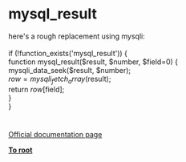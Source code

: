 # mysql_result



here&apos;s a rough replacement using mysqli:<br><br>if (!function_exists(&apos;mysql_result&apos;)) {<br>    function mysql_result($result, $number, $field=0) {<br>        mysqli_data_seek($result, $number);<br>        $row = mysqli_fetch_array($result);<br>        return $row[$field];<br>    }<br>}  

#

[Official documentation page](https://www.php.net/manual/en/function.mysql-result.php)

**[To root](/README.md)**